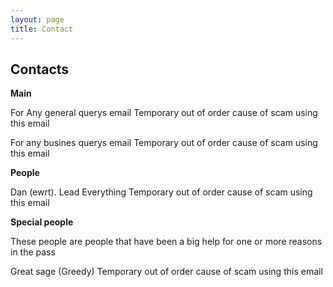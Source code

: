 ```yaml
---
layout: page
title: Contact
---
```

<div class="col-lg-12 text-center">
	<h2 class="section-heading text-uppercase">Contacts</h2>
</div>


**Main**

For Any general querys email <!--<a href="mailto:{{ site.email }}">{{ site.email }}</a> --> Temporary out of order cause of scam using this email

For any busines querys email <!--<a href="mailto:dan@hyperket.com">dan@hyperket.com</a> --> Temporary out of order cause of scam using this email

**People**

Dan (ewrt). Lead Everything <!--<a href="mailto:dan@hyperket.com">dan@hyperket.com</a> --> Temporary out of order cause of scam using this email

**Special people**

These people are people that have been a big help for one or more reasons in the pass

Great sage (Greedy) <!--<a href="mailto:GreatSage@hyperket.com">GreatSage@hyperket.com</a> --> Temporary out of order cause of scam using this email
